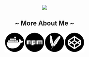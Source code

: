 <div align="center">
  <img width="200" src="https://media1.giphy.com/media/v1.Y2lkPTc5MGI3NjExb3F3MGs0ZjBycjJibTY0emxidjh5Y3hkZWtwcGFta3U0ZHhrZmNsMCZlcD12MV9pbnRlcm5hbF9naWZfYnlfaWQmY3Q9Zw/TH13hqypkyybBrdm6o/giphy.webp" />
  
  ## ~ More About Me ~
  
  <a title="Docker Hub" href="https://hub.docker.com/u/matheusmagal"><img width="66" alt="Docker Hub" src="images/docker.png" /></a><a title="NPM" href="https://www.npmjs.com/~matheusfranco"><img width="66" alt="NPM" src="images/npm.png" /></a><a title="Maven" href="https://mvnrepository.com/artifact/io.github.matheusmfranco"><img width="66" alt="CodePen" src="images/maven.png" /></a><a title="CodePen" href="https://codepen.io/matheusfranco"><img width="66" alt="CodePen" src="images/codepen.png" /></a>
</div>
